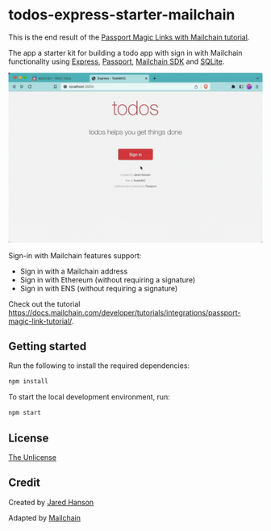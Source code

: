 # todos-express-starter-mailchain

This is the end result of the
[Passport Magic Links with Mailchain tutorial](https://docs.mailchain.com/developer/tutorials/integrations/passport-magic-link-tutorial/).

The app a starter kit for building a todo app with sign in with Mailchain
functionality using [Express](https://expressjs.com/),
[Passport](https://www.passportjs.org/),
[Mailchain SDK](https://www.npmjs.com/package/@mailchain/sdk) and
[SQLite](https://www.sqlite.org/).

![](./images/signatureless_authentication.gif)

Sign-in with Mailchain features support:

- Sign in with a Mailchain address
- Sign in with Ethereum (without requiring a signature)
- Sign in with ENS (without requiring a signature)

Check out the tutorial
https://docs.mailchain.com/developer/tutorials/integrations/passport-magic-link-tutorial/.

## Getting started

Run the following to install the required dependencies:

```bash
npm install
```

To start the local development environment, run:

```bash
npm start
```

## License

[The Unlicense](https://opensource.org/licenses/unlicense)

## Credit

Created by [Jared Hanson](https://www.jaredhanson.me/)

Adapted by [Mailchain](https://mailchain.com)
